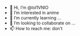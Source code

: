 - 👋 Hi, I’m @lol1VNIO
- 👀 I’m interested in anime
- 🌱 I’m currently learning ...
- 💞️ I’m looking to collaborate on ...
- 📫 How to reach me: don't

<!---
lol1VNIO/lol1VNIO is a ✨ special ✨ repository because its `README.md` (this file) appears on your GitHub profile.
You can click the Preview link to take a look at your changes.
--->
